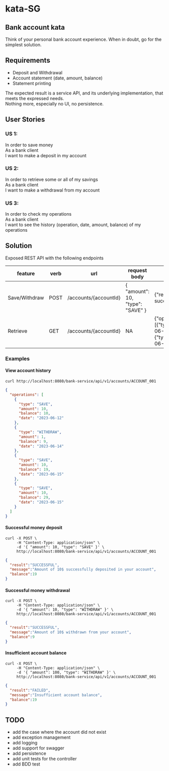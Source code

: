 # kata-SG

## Bank account kata

Think of your personal bank account experience. When in doubt, go for the simplest solution.

## Requirements

- Deposit and Withdrawal
- Account statement (date, amount, balance)
- Statement printing

The expected result is a service API, and its underlying implementation, that meets the expressed needs.  
Nothing more, especially no UI, no persistence.

## User Stories

### US 1:

In order to save money  
As a bank client  
I want to make a deposit in my account

### US 2:

In order to retrieve some or all of my savings  
As a bank client  
I want to make a withdrawal from my account

### US 3:

In order to check my operations  
As a bank client  
I want to see the history (operation, date, amount, balance) of my operations

## Solution

Exposed REST API with the following endpoints

| feature       | verb | url                   | request body                     | response                                                                                                                                      |
|---------------|------|-----------------------|----------------------------------|-----------------------------------------------------------------------------------------------------------------------------------------------|
| Save/Withdraw | POST | /accounts/{accountId} | { "amount": 10, "type": "SAVE" } | {"result":"SUCCESSFUL","message":"Amount of 10$ successfully deposited in your account","balance":29}                                         |
| Retrieve      | GET  | /accounts/{accountId} | NA                               | {"operations":\[{"type":"SAVE","amount":10,"balance":10,"date":"2023-06-12"},{"type":"WITHDRAW","amount":1,"balance":9,"date":"2023-06-14"}]} |

### Examples

#### View account history

```shell
curl http://localhost:8080/bank-service/api/v1/accounts/ACCOUNT_001
```

```json
{
  "operations": [
    {
      "type": "SAVE",
      "amount": 10,
      "balance": 10,
      "date": "2023-06-12"
    },
    {
      "type": "WITHDRAW",
      "amount": 1,
      "balance": 9,
      "date": "2023-06-14"
    },
    {
      "type": "SAVE",
      "amount": 10,
      "balance": 19,
      "date": "2023-06-15"
    },
    {
      "type": "SAVE",
      "amount": 10,
      "balance": 29,
      "date": "2023-06-15"
    }
  ]
}
```

#### Successful money deposit

```shell
curl -X POST \
     -H "Content-Type: application/json" \
     -d '{ "amount": 10, "type": "SAVE" }' \
     http://localhost:8080/bank-service/api/v1/accounts/ACCOUNT_001
```

```json
{
  "result":"SUCCESSFUL",
  "message":"Amount of 10$ successfully deposited in your account",
  "balance":19
}
```

#### Successful money withdrawal

```shell
curl -X POST \
     -H "Content-Type: application/json" \
     -d '{ "amount": 10, "type": "WITHDRAW" }' \
     http://localhost:8080/bank-service/api/v1/accounts/ACCOUNT_001
```

```json
{
  "result":"SUCCESSFUL",
  "message":"Amount of 10$ withdrawn from your account",
  "balance":9
}
```

#### Insufficient account balance

```shell
curl -X POST \
     -H "Content-Type: application/json" \
     -d '{ "amount": 100, "type": "WITHDRAW" }' \
     http://localhost:8080/bank-service/api/v1/accounts/ACCOUNT_001
```

```json
{
  "result":"FAILED",
  "message":"Insufficient account balance",
  "balance":19
}
```

## TODO

- add the case where the account did not exist
- add exception management
- add logging
- add support for swagger
- add persistence
- add unit tests for the controller
- add BDD test
